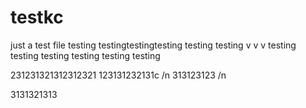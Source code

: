 # testkc
just a test file
testing
testingtestingtesting
testing
testing
v
v
v
testing
testing
testing
testing
testing
testing


231231321312312321
123131232131c /n
313123123 /n

3131321313
